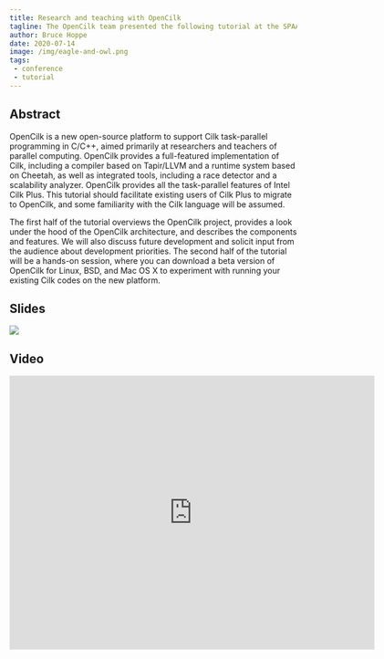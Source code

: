 ```yaml
---
title: Research and teaching with OpenCilk
tagline: The OpenCilk team presented the following tutorial at the SPAA 2020 tutorial session.
author: Bruce Hoppe
date: 2020-07-14
image: /img/eagle-and-owl.png
tags:
 - conference
 - tutorial
---
```


## Abstract

OpenCilk is a new open-source platform to support Cilk task-parallel programming in C/C++, aimed primarily at researchers and teachers of parallel computing. OpenCilk provides a full-featured implementation of Cilk, including a compiler based on Tapir/LLVM and a runtime system based on Cheetah, as well as integrated tools, including a race detector and a scalability analyzer. OpenCilk provides all the task-parallel features of Intel Cilk Plus. This tutorial should facilitate existing users of Cilk Plus to migrate to OpenCilk, and some familiarity with the Cilk language will be assumed.

The first half of the tutorial overviews the OpenCilk project, provides a look under the hood of the OpenCilk architecture, and describes the components and features. We will also discuss future development and solicit input from the audience about development priorities. The second half of the tutorial will be a hands-on session, where you can download a beta version of OpenCilk for Linux, BSD, and Mac OS X to experiment with running your existing Cilk codes on the new platform.

## Slides

[![](/img/opencilk.spaa.2020.png)](/img/opencilk.spaa.2020.pdf)

## Video

<iframe
    width="640"
    height="480"
    src="https://www.youtube.com/embed/a6LMdpHKW34"
    frameborder="0"
    allow="autoplay; encrypted-media"
    allowfullscreen
>
</iframe>